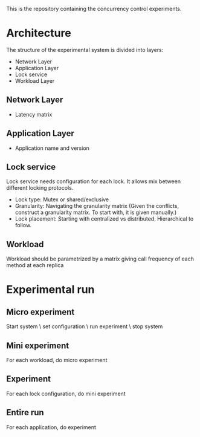 This is the repository containing the concurrency control experiments.

# Architecture
The structure of the experimental system is divided into layers:
- Network Layer
- Application Layer
- Lock service
- Workload Layer

## Network Layer
- Latency matrix

## Application Layer
- Application name and version

## Lock service
Lock service needs configuration for each lock. It allows mix between different locking protocols.
- Lock type: Mutex or shared/exclusive
- Granularity: Navigating the granularity matrix (Given the conflicts, construct a granularity matrix. To start with, it is given manually.)
- Lock placement: Starting with centralized vs distributed. Hierarchical to follow.

## Workload
Workload should be parametrized by a matrix giving call frequency of each method at each replica

# Experimental run

## Micro experiment
Start system \\
set configuration \\
run experiment \\
stop system

## Mini experiment
For each workload, do micro experiment

## Experiment
For each lock configuration, do mini experiment

## Entire run
For each application, do experiment